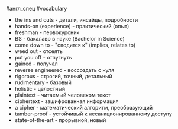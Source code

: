 #англ_спец #vocabulary 
- the ins and outs - детали, инсайды, подробности
- hands-on (experience) - практический (опыт)
- freshman - первокурсник
- BS - бакалавр в науке (Bachelor in Science)
- come down to - "сводится к" (implies, relates to)
- weed out - отсеять
- put you off - отпугнуть
- gained - получал
- reverse engineered - воссоздать с нуля
- rigorous - строгий, точный, детальный
- rudimentary - базовый
- holistic - целостный
- plaintext - читаемый человеком текст
- ciphertext - зашифрованная информация
- a cipher - математический алгоритм, преобразующий 
- tamber-proof - устойчивый к несанкционированному доступу
- state-of-the-art - прорывной, новый